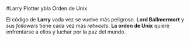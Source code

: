 #Larry Plotter ybla Orden de Unix

El código de **Larry** vada vez se vuelve más peligroso.
**Lord Ballmermort** y sus *followers* tiene cada vez más *retweets*.
**La orden de Unix** quiere enfrentarse a ellos y luchar por la paz del mundo.
